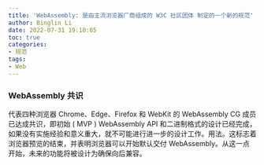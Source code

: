 ```yaml
---
title: 'WebAssembly: 是由主流浏览器厂商组成的 W3C 社区团体 制定的一个新的规范'
author: Binglin Li
date: 2022-07-31 19:10:05
toc: true
categories:
- 规范
tags:
- Web
---
```



### WebAssembly 共识
代表四种浏览器 Chrome、Edge、Firefox 和 WebKit 的 WebAssembly CG 成员已达成共识，即初始 ( MVP ) WebAssembly API 和二进制格式的设计已经完成，如果没有实施经验和意义重大，就不可能进行进一步的设计工作。用法。这标志着浏览器预览的结束，并表明浏览器可以开始默认交付 WebAssembly。从这一点开始，未来的功能将被设计为确保向后兼容。
